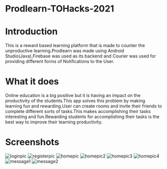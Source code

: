 
# Prodlearn-TOHacks-2021

# Introduction
This is a reward based learning platform that is made to counter the unproductive learning.Prodlearn was made using Android Studio(Java),Firebase was used as its backend and Courier was used for providing different forms of Notifications to the User.

# What it does
Online education is a big positive but it is having an impact on the
productivity of the students.This app solves this problem by making learning fun and rewarding.User can create rooms and invite their friends to complete different
sorts of tasks.This makes accomplishing their tasks interesting and fun.Rewarding students for accomplishing their tasks is the best way to improve their learning 
productivity.

# Screenshots
![loginpic](https://user-images.githubusercontent.com/71138488/117576270-ee3da380-b102-11eb-8572-0f243dc99b5e.jpg)
![registerpic](https://user-images.githubusercontent.com/71138488/117576283-f4cc1b00-b102-11eb-9572-c38db1062ebf.jpg)
![homepic](https://user-images.githubusercontent.com/71138488/117576288-f85fa200-b102-11eb-8433-8d54b024450e.jpg)
![homepic2](https://user-images.githubusercontent.com/71138488/117576290-fac1fc00-b102-11eb-8338-e87f728ae12b.jpg)
![homepic3](https://user-images.githubusercontent.com/71138488/117576292-fd245600-b102-11eb-83a2-69c976c04330.jpg)
![homepic4](https://user-images.githubusercontent.com/71138488/117576294-ff86b000-b102-11eb-9164-0bed54f8057a.jpg)
![message1](https://user-images.githubusercontent.com/71138488/117576707-7d978680-b104-11eb-9620-2a102e8246d9.jpg)
![message2](https://user-images.githubusercontent.com/71138488/117576826-ef6fd000-b104-11eb-9c43-4197d91187d0.jpg)


